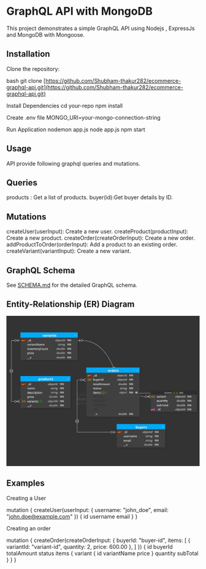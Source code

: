 # GraphQL API with MongoDB

This project demonstrates a simple GraphQL API using Nodejs , ExpressJs and MongoDB with Mongoose.

## Installation

Clone the repository:

   bash
   git clone [https://github.com/Shubham-thakur282/ecommerce-graphql-api.git](https://github.com/Shubham-thakur282/ecommerce-graphql-api.git)


Install Dependencies
    cd your-repo
    npm install

Create .env file
    MONGO_URI=your-mongo-connection-string

Run Application 
    nodemon app.js
    node app.js
    npm start


## Usage

API provide following graphql queries and mutations.

## Queries

products : Get a list of products.
buyer(id):Get buyer details by ID.

## Mutations

createUser(userInput): Create a new user.
createProduct(productInput): Create a new product.
createOrder(createOrderInput): Create a new order.
addProductToOrder(orderInput): Add a product to an existing order.
createVariant(variantInput): Create a new variant.

## GraphQL Schema

See [SCHEMA.md](SCHEMA.md) for the detailed GraphQL schema.

## Entity-Relationship (ER) Diagram

![ER Diagram](er-diagram.png)

## Examples

Creating a User

mutation {
  createUser(userInput: {
    username: "john_doe",
    email: "john.doe@example.com"
  }) {
    id
    username
    email
  }
}


Creating an order

mutation {
  createOrder(createOrderInput: {
    buyerId: "buyer-id",
    items: [
      { variantId: "variant-id", quantity: 2, price: 600.00 },
    ]
  }) {
    id
    buyerId
    totalAmount
    status
    items {
      variant {
        id
        variantName
        price
      }
      quantity
      subTotal
    }
  }
}

